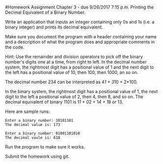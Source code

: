#Homework Assignment Chapter 3 - due 9/26/2017 7:15 p.m.
Printing the Decimal Equivalent of a Binary Number.

Write an application that inputs an integer containing only 0s and 1s (i.e. a binary integer) and prints its decimal equivalent.

Make sure you document the program with a header containing your name and a description of what the program does and appropriate comments in the code.

Hint: Use the remainder and division operators to pick off the binary number's digits one at a time, from right to left. 
In the decimal number system, the rightmost digit has a positional value of 1 and the next digit to the left has a positional value of 10,
then 100, then 1000, an so on.

The decimal number 234 can be interpreted as 4*1 + 3*10 + 2*100.

In the binary system, the rightmost digit has a positional value of 1, the next digit to the left a positional value of 2, 
then 4, then 8, and so on. The decimal equivalent of binary 1101 is 1*1 + 0*2 + 1*4 + 1*8 or 13.

Here are sample runs:

```
Enter a binary number: 10101101
The decimal value is: 173
```

```
Enter a binary number: 01001101010
The decimal vaule is: 618
```

Run the program to make sure it works.

Submit the homework using git.
